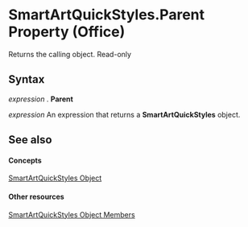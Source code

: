
# SmartArtQuickStyles.Parent Property (Office)

Returns the calling object. Read-only


## Syntax

 _expression_ . **Parent**

 _expression_ An expression that returns a **SmartArtQuickStyles** object.


## See also


#### Concepts


[SmartArtQuickStyles Object](d488ac12-160b-c518-2b56-cc0a3a45c6b7.md)
#### Other resources


[SmartArtQuickStyles Object Members](ba7c9174-4f17-c144-f115-3b46991bc74c.md)
